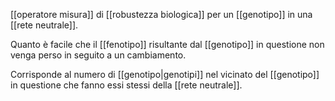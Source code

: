 [[operatore misura]] di [[robustezza biologica]] per un [[genotipo]] in una [[rete neutrale]].

Quanto è facile che il [[fenotipo]] risultante dal [[genotipo]] in questione non venga perso in seguito a un cambiamento.

Corrisponde al numero di [[genotipo|genotipi]] nel vicinato del [[genotipo]] in questione che fanno essi stessi della [[rete neutrale]].
